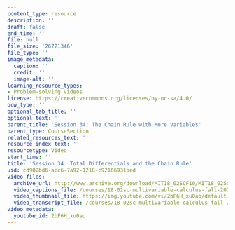 ```yaml
---
content_type: resource
description: ''
draft: false
end_time: ''
file: null
file_size: '26721346'
file_type: ''
image_metadata:
  caption: ''
  credit: ''
  image-alt: ''
learning_resource_types:
- Problem-solving Videos
license: https://creativecommons.org/licenses/by-nc-sa/4.0/
ocw_type: ''
optional_tab_title: ''
optional_text: ''
parent_title: 'Session 34: The Chain Rule with More Variables'
parent_type: CourseSection
related_resources_text: ''
resource_index_text: ''
resourcetype: Video
start_time: ''
title: 'Session 34: Total Differentials and the Chain Rule'
uid: cd982bd6-acc6-7a92-1218-c92166931bed
video_files:
  archive_url: http://www.archive.org/download/MIT18_02SCF10/MIT18_02SCF10Rec_25_300k.mp4
  video_captions_file: /courses/18-02sc-multivariable-calculus-fall-2010/6c5209474f6d5dcf93707d254b8ae3bd_2bF6H_xu0ao.vtt
  video_thumbnail_file: https://img.youtube.com/vi/2bF6H_xu0ao/default.jpg
  video_transcript_file: /courses/18-02sc-multivariable-calculus-fall-2010/41fb418647b78c00f20e15ac9376ead8_2bF6H_xu0ao.pdf
video_metadata:
  youtube_id: 2bF6H_xu0ao
---
```


